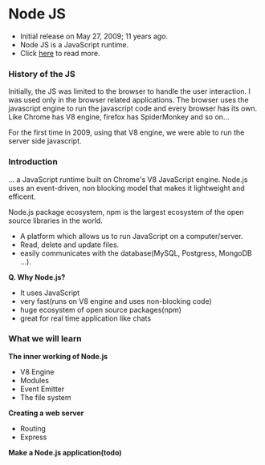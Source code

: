 # Node JS 

- Initial release on May 27, 2009; 11 years ago.
- Node JS is a JavaScript runtime.
- Click [here](https://nodejs.org/en/) to read more.

### History of the JS
Initially, the JS was limited to the browser to handle the user interaction. I was used only in the browser related applications. The browser uses the javascript engine to run the javascript code and every browser has its own. Like Chrome has V8 engine, firefox has SpiderMonkey and so on...  

For the first time in 2009, using that V8 engine, we were able to run the server side javascript.

### Introduction 

... a JavaScript runtime built on Chrome's V8 JavaScript engine. Node.js uses an event-driven, non blocking model that makes it lightweight and efficent. 

Node.js package ecosystem, npm is the largest ecosystem of the  open source libraries in the world.

- A platform which allows  us to run JavaScript on a computer/server.
- Read, delete and update files.
- easily communicates with the database(MySQL, Postgress, MongoDB ...).

**Q. Why Node.js?**
- It uses JavaScript
- very fast(runs on V8 engine and uses non-blocking code)
- huge ecosystem of open source packages(npm)
- great for real time application like chats

### What we will learn 

**The inner working of Node.js**
- V8 Engine 
- Modules
- Event Emitter
- The file system

**Creating a web server**
- Routing
- Express

**Make a Node.js application(todo)**
